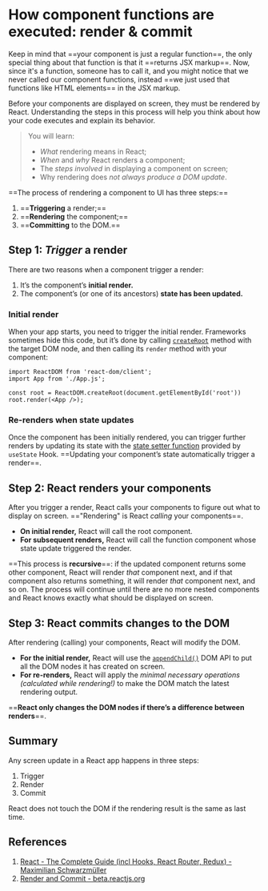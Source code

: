 # How component functions are executed: render & commit

Keep in mind that ==your component is just a regular function==, the only special thing about that function is that it ==returns JSX markup==. Now, since it's a function, someone has to call it, and you might notice that we never called our component functions, instead ==we just used that functions like HTML elements== in the JSX markup.

Before your components are displayed on screen, they must be rendered by React. Understanding the steps in this process will help you think about how your code executes and explain its behavior.

> You will learn:
>
> - _What_ rendering means in React;
> - _When_ and _why_ React renders a component;
> - The _steps involved_ in displaying a component on screen;
> - Why rendering does _not always produce a DOM update_.

==The process of rendering a component to UI has three steps:==

1. ==**Triggering** a render;==
2. ==**Rendering** the component;==
3. ==**Committing** to the DOM.==

## Step 1: _Trigger_ a render

There are two reasons when a component trigger a render:

1. It’s the component’s **initial render.**
2. The component’s (or one of its ancestors) **state has been updated.**

### Initial render 

When your app starts, you need to trigger the initial render. Frameworks sometimes hide this code, but it’s done by calling [`createRoot`](https://beta.reactjs.org/apis/react-dom/client/createRoot) method with the target DOM node, and then calling its `render` method with your component:

```react
import ReactDOM from 'react-dom/client';
import App from './App.js';

const root = ReactDOM.createRoot(document.getElementById('root'))
root.render(<App />);
```

### Re-renders when state updates

Once the component has been initially rendered, you can trigger further renders by updating its state with the [state setter function](https://beta.reactjs.org/reference/react/useState#setstate) provided by `useState` Hook. ==Updating your component’s state automatically trigger a render==.

## Step 2: React renders your components 

After you trigger a render, React calls your components to figure out what to display on screen. =="Rendering" is React _calling_ your components==.

- **On initial render,** React will call the root component.
- **For subsequent renders,** React will call the function component whose state update triggered the render.

==This process is **recursive**==: if the updated component returns some other component, React will render *that* component next, and if that component also returns something, it will render *that* component next, and so on. The process will continue until there are no more nested components and React knows exactly what should be displayed on screen.

## Step 3: React commits changes to the DOM 

After rendering (calling) your components, React will modify the DOM.

- **For the initial render,** React will use the [`appendChild()`](https://developer.mozilla.org/docs/Web/API/Node/appendChild) DOM API to put all the DOM nodes it has created on screen.
- **For re-renders,** React will apply the _minimal necessary operations (calculated while rendering!)_ to make the DOM match the latest rendering output.

==**React only changes the DOM nodes if there’s a difference between renders**==.

## Summary

Any screen update in a React app happens in three steps:

1. Trigger
2. Render
3. Commit

React does not touch the DOM if the rendering result is the same as last time.

## References

1. [React - The Complete Guide (incl Hooks, React Router, Redux) - Maximilian Schwarzmüller](https://www.udemy.com/course/react-the-complete-guide-incl-redux/)
1. [Render and Commit - beta.reactjs.org](https://beta.reactjs.org/learn/render-and-commit)
